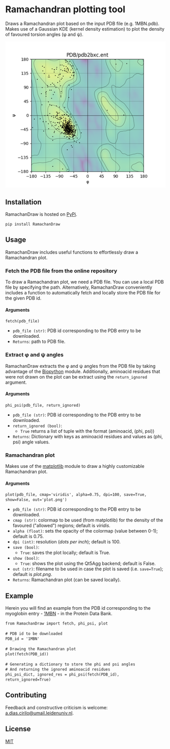 # Ramachandran plotting tool

Draws a Ramachandran plot based on the input PDB file (e.g. 1MBN.pdb). Makes use of a Gaussian KDE (kernel density estimation) to plot the density of favoured torsion angles (&phi; and &psi;).

![](https://raw.githubusercontent.com/alxdrcirilo/RamachanDraw/master/extras/plot.png)

## Installation

RamachanDraw is hosted on [PyPi](https://pypi.org/project/RamachanDraw/).

```
pip install RamachanDraw
```

## Usage

RamachanDraw includes useful functions to effortlessly draw a Ramachandran plot.

### Fetch the PDB file from the online repository

To draw a Ramachandran plot, we need a PDB file. You can use a local PDB file by specifying the path. Alternatively, RamachanDraw conveniently includes a function to automatically fetch and locally store the PDB file for the given PDB id.

#### Arguments

```
fetch(pdb_file)
```

- ```pdb_file (str)```: PDB id corresponding to the PDB entry to be downloaded.
- ```Returns```: path to PDB file.

### Extract &phi; and &psi; angles

RamachanDraw extracts the &phi; and &psi; angles from the PDB file by taking advantage of the [Biopython](https://biopython.org/) module.
Additionally, aminoacid residues that were not drawn on the plot can be extract using the ```return_ignored``` argument.

#### Arguments

```
phi_psi(pdb_file, return_ignored)
```

- ```pdb_file (str)```: PDB id corresponding to the PDB entry to be downloaded.
- ```return_ignored (bool)```:
    - ```True``` returns a list of tuple with the format (aminoacid, (phi, psi))
- ```Returns```: Dictionary with keys as aminoacid residues and values as (phi, psi) angle values.

### Ramachandran plot

Makes use of the [matplotlib](https://matplotlib.org/) module to draw a highly customizable Ramachandran plot.

#### Arguments

```
plot(pdb_file, cmap='viridis', alpha=0.75, dpi=100, save=True, show=False, out='plot.png')
```

- ```pdb_file (str)```: PDB id corresponding to the PDB entry to be downloaded.
- ```cmap (str)```: colormap to be used (from matplotlib) for the density of the favoured ("allowed") regions; default is <em>viridis</em>.
- ```alpha (float)```: sets the opacity of the colormap (value between 0-1); default is 0.75.
- ```dpi (int)```: resolution (<em>dots per inch</em>); default is 100.
- ```save (bool)```:
    - ```True```: saves the plot locally; default is True.
- ```show (bool)```:
    - ```True```: shows the plot using the Qt5Agg backend; default is False.
- ```out (str)```: filename to be used in case the plot is saved (i.e. ```save=True```); default is <em>plot.png</em>.
- ```Returns```: Ramachandran plot (can be saved locally).

## Example

Herein you will find an example from the PDB id corresponding to the myoglobin entry - [1MBN](https://www.ebi.ac.uk/pdbe/entry/pdb/1mbn/index) - in the Protein Data Bank. 

```
from RamachanDraw import fetch, phi_psi, plot

# PDB id to be downloaded
PDB_id = '1MBN'

# Drawing the Ramachandran plot
plot(fetch(PDB_id))

# Generating a dictionary to store the phi and psi angles
# And returning the ignored aminoacid residues
phi_psi_dict, ignored_res = phi_psi(fetch(PDB_id), return_ignored=True)
```

## Contributing
Feedback and constructive criticism is welcome: a.dias.cirilo@umail.leidenuniv.nl.

## License
[MIT](https://choosealicense.com/licenses/mit/)
